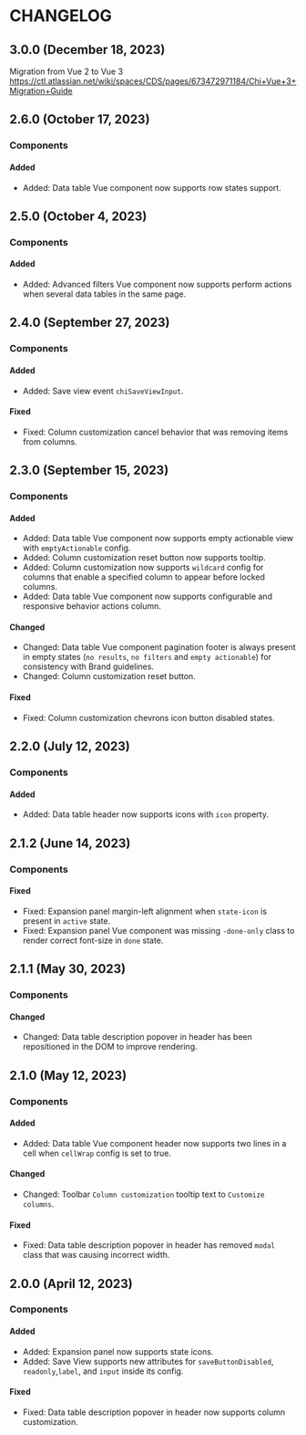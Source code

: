 # CHANGELOG
## 3.0.0 (December 18, 2023)
Migration from Vue 2 to Vue 3
https://ctl.atlassian.net/wiki/spaces/CDS/pages/673472971184/Chi+Vue+3+Migration+Guide

## 2.6.0 (October 17, 2023)
### Components
#### Added
* Added: Data table Vue component now supports row states support.

## 2.5.0 (October 4, 2023)
### Components
#### Added
* Added: Advanced filters Vue component now supports perform actions when several data tables in the same page.

## 2.4.0 (September 27, 2023)
### Components
#### Added
* Added: Save view event `chiSaveViewInput`.
#### Fixed
* Fixed: Column customization cancel behavior that was removing items from columns.

## 2.3.0 (September 15, 2023)
### Components
#### Added
* Added: Data table Vue component now supports empty actionable view with `emptyActionable` config.
* Added: Column customization reset button now supports tooltip.
* Added: Column customization now supports `wildcard` config for columns that enable a specified column to appear before locked columns.
* Added: Data table Vue component now supports configurable and responsive behavior actions column. 
#### Changed
* Changed: Data table Vue component pagination footer is always present in empty states (`no results`, `no filters` and `empty actionable`) for consistency with Brand guidelines.
* Changed: Column customization reset button.
#### Fixed
* Fixed: Column customization chevrons icon button disabled states.

## 2.2.0 (July 12, 2023)
### Components
#### Added
* Added: Data table header now supports icons with `icon` property.

## 2.1.2 (June 14, 2023)
### Components
#### Fixed
* Fixed: Expansion panel margin-left alignment when `state-icon` is present in `active` state.
* Fixed: Expansion panel Vue component was missing `-done-only` class to render correct font-size in `done` state.

## 2.1.1 (May 30, 2023)
### Components
#### Changed
* Changed: Data table description popover in header has been repositioned in the DOM to improve rendering.

## 2.1.0 (May 12, 2023)
### Components
#### Added
* Added: Data table Vue component header now supports two lines in a cell when `cellWrap` config is set to true.
#### Changed
* Changed: Toolbar `Column customization` tooltip text to `Customize columns`.
#### Fixed
* Fixed: Data table description popover in header has removed `modal` class that was causing incorrect width.

## 2.0.0 (April 12, 2023)
### Components
#### Added
* Added: Expansion panel now supports state icons.
* Added: Save View supports new attributes for `saveButtonDisabled`, `readonly`,`label`, and `input` inside its config.
#### Fixed
* Fixed: Data table description popover in header now supports column customization.

